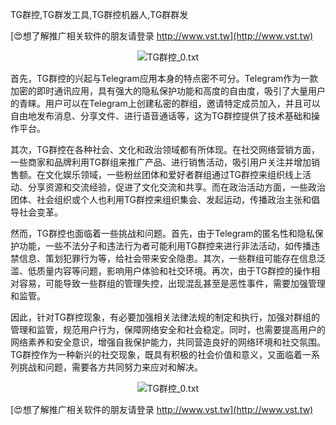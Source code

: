 TG群控,TG群发工具,TG群控机器人,TG群群发

[😍想了解推广相关软件的朋友请登录 http://www.vst.tw](http://www.vst.tw)

 <center><img src="https://vst.tw/MP4/tuiguang/png/7.png" alt="TG群控_0.txt"></center>

首先，TG群控的兴起与Telegram应用本身的特点密不可分。Telegram作为一款加密的即时通讯应用，具有强大的隐私保护功能和高度的自由度，吸引了大量用户的青睐。用户可以在Telegram上创建私密的群组，邀请特定成员加入，并且可以自由地发布消息、分享文件、进行语音通话等，这为TG群控提供了技术基础和操作平台。

其次，TG群控在各种社会、文化和政治领域都有所体现。在社交网络营销方面，一些商家和品牌利用TG群组来推广产品、进行销售活动，吸引用户关注并增加销售额。在文化娱乐领域，一些粉丝团体和爱好者群组通过TG群控来组织线上活动、分享资源和交流经验，促进了文化交流和共享。而在政治活动方面，一些政治团体、社会组织或个人也利用TG群控来组织集会、发起运动，传播政治主张和倡导社会变革。

然而，TG群控也面临着一些挑战和问题。首先，由于Telegram的匿名性和隐私保护功能，一些不法分子和违法行为者可能利用TG群控来进行非法活动，如传播违禁信息、策划犯罪行为等，给社会带来安全隐患。其次，一些群组可能存在信息泛滥、低质量内容等问题，影响用户体验和社交环境。再次，由于TG群控的操作相对容易，可能导致一些群组的管理失控，出现混乱甚至是恶性事件，需要加强管理和监管。

因此，针对TG群控现象，有必要加强相关法律法规的制定和执行，加强对群组的管理和监管，规范用户行为，保障网络安全和社会稳定。同时，也需要提高用户的网络素养和安全意识，增强自我保护能力，共同营造良好的网络环境和社交氛围。 TG群控作为一种新兴的社交现象，既具有积极的社会价值和意义，又面临着一系列挑战和问题，需要各方共同努力来应对和解决。

 <center><img src="https://vst.tw/MP4/tuiguang/png/7.png" alt="TG群控_0.txt"></center>

[😍想了解推广相关软件的朋友请登录 http://www.vst.tw](http://www.vst.tw)




